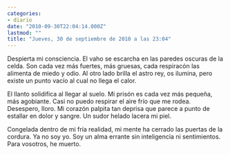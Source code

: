 ```yaml
---
categories:
- diario
date: "2010-09-30T22:04:14.000Z"
lastmod: ""
title: "Jueves, 30 de septiembre de 2010 a las 23:04"
---
```


Despierta mi consciencia. El vaho se escarcha en las paredes oscuras de la celda. Son cada vez más fuertes, más gruesas, cada respiracón las alimenta de miedo y odio. Al otro lado brilla el astro rey, os ilumina, pero existe un punto vací­o al cual no llega el calor.


El llanto solidifica al llegar al suelo. Mi prisón es cada vez más pequeña, más agobiante. Casi no puedo respirar el aire frí­o que me rodea. Desespero, lloro. Mi corazón palpita tan deprisa que parece a punto de estallar en dolor y sangre. Un sudor helado lacera mi piel.

Congelada dentro de mi frí­a realidad, mi mente ha cerrado las puertas de la cordura. Ya no soy yo. Soy un alma errante sin inteligencia ni sentimientos. Para vosotros, he muerto.